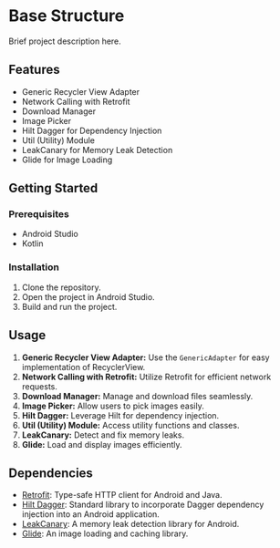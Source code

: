 # Base Structure

Brief project description here.

## Features

- Generic Recycler View Adapter
- Network Calling with Retrofit
- Download Manager
- Image Picker
- Hilt Dagger for Dependency Injection
- Util (Utility) Module
- LeakCanary for Memory Leak Detection
- Glide for Image Loading

## Getting Started

### Prerequisites

- Android Studio
- Kotlin

### Installation

1. Clone the repository.
2. Open the project in Android Studio.
3. Build and run the project.

## Usage

1. **Generic Recycler View Adapter:** Use the `GenericAdapter` for easy implementation of RecyclerView.
2. **Network Calling with Retrofit:** Utilize Retrofit for efficient network requests.
3. **Download Manager:** Manage and download files seamlessly.
4. **Image Picker:** Allow users to pick images easily.
5. **Hilt Dagger:** Leverage Hilt for dependency injection.
6. **Util (Utility) Module:** Access utility functions and classes.
7. **LeakCanary:** Detect and fix memory leaks.
8. **Glide:** Load and display images efficiently.

## Dependencies

- [Retrofit](https://square.github.io/retrofit/): Type-safe HTTP client for Android and Java.
- [Hilt Dagger](https://dagger.dev/hilt/): Standard library to incorporate Dagger dependency injection into an Android application.
- [LeakCanary](https://square.github.io/leakcanary/): A memory leak detection library for Android.
- [Glide](https://bumptech.github.io/glide/): An image loading and caching library.

